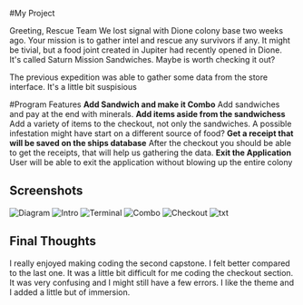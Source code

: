 #My Project

Greeting, Rescue Team
We lost signal with Dione colony base two weeks ago. Your mission is to gather intel and rescue any survivors if any. 
It might be tivial, but a food joint created in Jupiter had recently opened in Dione. It's called Saturn Mission Sandwiches. 
Maybe is worth checking it out? 

The previous expedition was able to gather some data from the store interface. It's a little bit suspisious

#Program Features
**Add Sandwich and make it Combo** 
Add sandwiches and pay at the end with minerals.
**Add items aside from the sandwichess**
Add a variety of items to the checkout, not only the sandwiches. A possible infestation might have start on a different source of food?
**Get a receipt that will be saved on the ships database** 
After the checkout you should be able to get the receipts, that will help us gathering the data.
**Exit the Application**
User will be able to exit the application without blowing up the entire colony

## Screenshots
![Diagram](ImagesSaturn/SaturnMissionSandwichessmsdiagram.jpg)
![Intro](ImagesSaturn/smsIntro.jpg)
![Terminal](ImagesSaturn/smsterminalMenu.jpg)
![Combo](ImagesSaturn/smscombomanager.jpg)
![Checkout](ImagesSaturn/smscheckout.jpg)
![txt](ImagesSaturn/smstxtfiles.jpg)



## Final Thoughts

I really enjoyed making coding the second capstone. I felt better compared to the last one. It was a little bit difficult for me coding the checkout section. 
It was very confusing and I might still have a few errors. I like the theme and I added a little but of immersion. 
